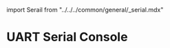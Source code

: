 import Serail from "../../../common/general/\_serial.mdx"

# UART Serial Console

<Serail platform="aml" />
